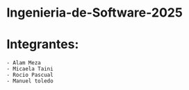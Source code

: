 # Ingenieria-de-Software-2025
# Integrantes:
    - Alam Meza
    - Micaela Taini
    - Rocio Pascual
    - Manuel toledo
